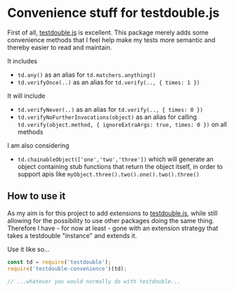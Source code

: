 Convenience stuff for testdouble.js
===================================

First of all, [testdouble.js](https://github.com/testdouble/testdouble.js) is excellent. This package merely adds some convenience methods that I feel help make my tests more semantic and thereby easier to read and maintain.

It includes

- `td.any()` as an alias for `td.matchers.anything()`
- `td.verifyOnce(..)` as an alias for `td.verify(.., { times: 1 })`

It will include

- `td.verifyNever(..)` as an alias for `td.verify(.., { times: 0 })`
- `td.verifyNoFurtherInvocations(object)` as an alias for calling `td.verify(object.method, { ignoreExtraArgs: true, times: 0 })` on all methods

I am also considering

- `td.chainableObject(['one','two','three'])` which will generate an object containing stub functions that return the object itself, in order to support apis like `myObject.three().two().one().two().three()`


## How to use it

As my aim is for this project to add extensions to [testdouble.js](https://github.com/testdouble/testdouble.js), while still
allowing for the possibility to use other packages doing the same thing. Therefore I have - for now at least - gone with
an extension strategy that takes a testdouble "instance" and extends it.

Use it like so...

```javascript
const td = require('testdouble');
require('testdouble-convenience')(td);

// ...whatever you would normally do with testdouble...
```
